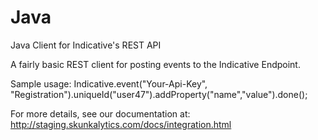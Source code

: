 Java
====

Java Client for Indicative's REST API

A fairly basic REST client for posting events to the Indicative Endpoint.

Sample usage: Indicative.event("Your-Api-Key", "Registration").uniqueId("user47").addProperty("name","value").done();

For more details, see our documentation at: http://staging.skunkalytics.com/docs/integration.html
